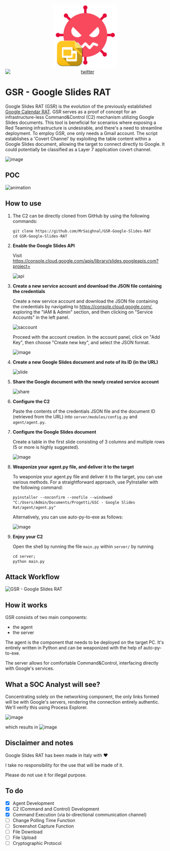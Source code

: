 <p align="center">
  <img alt="GSR" src="https://github.com/MrSaighnal/GSR-Google-Slides-RAT/blob/main/images/GSR_logo.png?raw=true" height="200" /><br />
<a href="https://twitter.com/mrsaighnal"><img src="https://img.shields.io/twitter/follow/mrsaighnal?style=social" alt="twitter" style="text-align:center;display:block;"></a>

</p>
<p align="left">

# GSR - Google Slides RAT
Google Slides RAT (GSR) is the evolution of the previously established [Google Calendar RAT](https://github.com/MrSaighnal/GCR-Google-Calendar-RAT).
GSR serves as a proof of concept for an infrastructure-less Command&Control (C2) mechanism utilizing Google Slides documents. This tool is beneficial for scenarios where exposing a Red Teaming infrastructure is undesirable, and there's a need to streamline deployment. To employ GSR, one only needs a Gmail account. The script establishes a 'Covert Channel' by exploiting the table content within a Google Slides document, allowing the target to connect directly to Google. It could potentially be classified as a Layer 7 application covert channel.

![image](https://github.com/MrSaighnal/GSR-Google-Slides-RAT/assets/47419260/25ad5023-1b8d-4d39-9e8e-f632351f2708)

## POC
![animation](https://github.com/MrSaighnal/GSR-Google-Slides-RAT/assets/47419260/293df586-38f9-4803-a201-e716f518954e)

## How to use
1. The C2 can be directly cloned from GitHub by using the following commands:

    ```
    git clone https://github.com/MrSaighnal/GSR-Google-Slides-RAT
    cd GSR-Google-Slides-RAT
    ```
2. **Enable the Google Slides API**<p>
   Visit https://console.cloud.google.com/apis/library/slides.googleapis.com?project=<p>
   
   ![api](https://github.com/MrSaighnal/GSR-Google-Slides-RAT/assets/47419260/f7dfbcfb-41f8-4b57-a1a5-fb69626ace16)

3. **Create a new service account and download the JSON file containing the credentials**<p>
   Create a new service account and download the JSON file containing the credentials by navigating to https://console.cloud.google.com/, exploring the "IAM & Admin" section, and then clicking on "Service Accounts" in the left panel.
   
   ![saccount](https://github.com/MrSaighnal/GSR-Google-Slides-RAT/assets/47419260/67746089-8790-4cae-8eef-5cb0dae18764)
   
   Proceed with the account creation. In the account panel, click on "Add Key", then choose "Create new key", and select the JSON format.
   
   ![image](https://github.com/MrSaighnal/GSR-Google-Slides-RAT/assets/47419260/2df962e1-925e-4b5a-84ab-3b60f7b0f270)
   
4. **Create a new Google Slides document and note of its ID (in the URL)**<p>
 
   ![slide](https://github.com/MrSaighnal/GSR-Google-Slides-RAT/assets/47419260/81c27b11-4de0-488c-b4d9-0fce3902deb8)
   
5. **Share the Google document with the newly created service account**<p>
 
   ![share](https://github.com/MrSaighnal/GSR-Google-Slides-RAT/assets/47419260/f9456977-ec50-484c-8fc0-4e78d40a71c7)
   
6. **Configure the C2**<p>
   Paste the contents of the credentials JSON file and the document ID (retrieved from the URL) into `server/modules/config.py` and `agent/agent.py`.

7. **Configure the Google Slides document**<p>
   Create a table in the first slide consisting of 3 columns and multiple rows (5 or more is highly suggested).

    ![image](https://github.com/MrSaighnal/GSR-Google-Slides-RAT/assets/47419260/2e39b080-632f-4317-b992-c5fce27a456b)
    
8. **Weaponize your agent.py file, and deliver it to the target**<p>
    To weaponize your agent.py file and deliver it to the target, you can use various methods. For a straightforward approach, use PyInstaller with the following command:<p>
    ```
    pyinstaller --noconfirm --onefile --windowed  "C:/Users/Admin/Documents/Progetti/GSC - Google Slides Rat/agent/agent.py"
    ```

    Alternatively, you can use auto-py-to-exe as follows:
    
    ![image](https://github.com/MrSaighnal/GSR-Google-Slides-RAT/assets/47419260/358d8c25-da99-405d-a8d9-380f9e04d565)

9. **Enjoy your C2**<p>
   Open the shell by running the file `main.py` within `server/`
   by running
   ```
   cd server;
   python main.py
    ```

## Attack Workflow
![GSR - Google Slides RAT](https://github.com/MrSaighnal/GSR-Google-Slides-RAT/assets/47419260/38d191ab-27d4-44d3-96cc-09f073bc63bf)

## How it works
GSR consists of two main components:
- the agent
- the server

The agent is the component that needs to be deployed on the target PC. It's entirely written in Python and can be weaponized with the help of auto-py-to-exe.

The server allows for comfortable Command&Control, interfacing directly with Google's services.

## What a SOC Analyst will see?
Concentrating solely on the networking component, the only links formed will be with Google's servers, rendering the connection entirely authentic. We'll verify this using Process Explorer.<p>
![image](https://github.com/MrSaighnal/GSR-Google-Slides-RAT/assets/47419260/4a2c8a2c-5d26-4f4b-ad7c-5ffe31180d63)

which results in
![image](https://github.com/MrSaighnal/GSR-Google-Slides-RAT/assets/47419260/ffed687c-b9f9-433b-a5f9-921be16ce70e)

## Disclaimer and notes
Google Slides RAT has been made in Italy with ❤️<p>
I take no responsibility for the use that will be made of it.<p>
Please do not use it for illegal purpose.

## To do
- [x] Agent Development
- [x] C2 (Command and Control) Development
- [x] Command Execution (via bi-directional communication channel)
- [ ] Change Polling Time Function
- [ ] Screenshot Capture Function
- [ ] File Download
- [ ] File Upload
- [ ] Cryptographic Protocol
